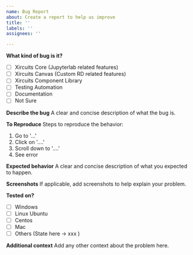 ```yaml
---
name: Bug Report
about: Create a report to help us improve
title: ''
labels: ''
assignees: ''

---
```


**What kind of bug is it?**
- [ ] Xircuits Core (Jupyterlab related features)
- [ ] Xircuits Canvas (Custom RD related features)
- [ ] Xircuits Component Library
- [ ] Testing Automation
- [ ] Documentation
- [ ] Not Sure

**Describe the bug**
A clear and concise description of what the bug is.

**To Reproduce**
Steps to reproduce the behavior:
1. Go to '...'
2. Click on '....'
3. Scroll down to '....'
4. See error

**Expected behavior**
A clear and concise description of what you expected to happen.

**Screenshots**
If applicable, add screenshots to help explain your problem.

**Tested on?**

- [ ] Windows  
- [ ] Linux Ubuntu 
- [ ] Centos 
- [ ] Mac  
- [ ] Others  (State here -> xxx )  

**Additional context**
Add any other context about the problem here.